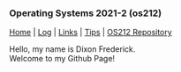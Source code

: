 ### Operating Systems 2021-2 (os212)

[Home](https://github.com/dixonfrederick) | [Log](TXT/mylog.txt) | [Links](LINKS/) | [Tips](TIPS/) | [OS212 Repository](https://github.com/dixonfrederick/os212/)

Hello, my name is Dixon Frederick.\
Welcome to my Github Page!
